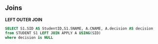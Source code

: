 
**Joins**
---------

**LEFT OUTER JOIN**

```sql
SELECT S1.SID AS StudentID,S1.SNAME, A.CNAME, A.decision AS decision
from STUDENT S1 LEFT JOIN APPLY A USING(SID)
where decision is NULL
```


